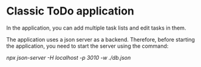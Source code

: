 # Classic ToDo application

In the application, you can add multiple task lists and edit tasks in them.

The application uses a json server as a backend.
Therefore, before starting the application, you need to start the server using the command: 

<i>npx json-server -H localhost -p 3010 -w ./db.json</i>
